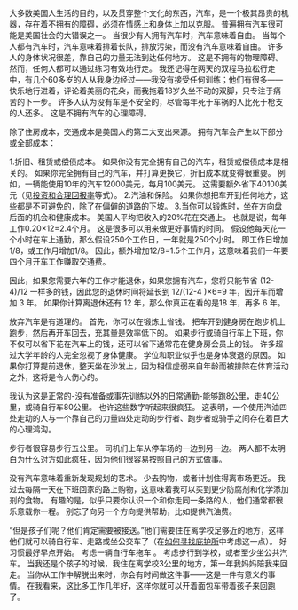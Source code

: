 大多数美国人生活的目的，以及贯穿整个文化的东西，汽车，是一个极其昂贵的机器，存在着不拥有的障碍，必须在情感上和身体上加以克服。
普遍拥有汽车很可能是美国社会的大错误之一。
当很少有人拥有汽车时，汽车意味着自由。
当每个人都有汽车时，汽车意味着排着长队，排放污染，而没有汽车意味着自由。
许多人的身体状况很差，靠自己的力量无法到达任何地方。
这是不拥有的物理障碍。
然而，任何人都可以通过练习有效地行走。
我还记得在两天的双程马拉松行走中，有几个60多岁的人从我身边经过——我没有接受任何训练；他们有很多——快乐地行进着，评论着美丽的花朵，而我拖着18岁久坐不动的双脚，只专注于痛苦的下一步。
许多人认为没有车是不安全的，尽管每年死于车祸的人比死于枪支的人还多。
这是不拥有汽车的心理障碍。

除了住房成本，交通成本是美国人的第二大支出来源。
拥有汽车会产生以下部分或全部成本：

1.折旧、租赁或偿债成本。
如果你没有完全拥有自己的汽车，租赁或偿债成本是相关的。
如果你完全拥有自己的汽车，并打算更换它，折旧成本就变得很重要。
例如，一辆能使用10年的汽车12000美元，每月100美元。
这需要额外省下40100美元（见[投资和合理回报率]()等式）。
2.汽油和保险。
如果你想把车开到任何地方，这些都是不可避免的，除了在偏僻的道路的下坡。
3.当你可以锻炼时，坐在方向盘后面的机会和健康成本。
美国人平均把收入的20%花在交通上。
也就是说，每年工作0.20×12=2.4个月。
这是很多可以用来做更好事情的时间。
假设他每天花一个小时在车上通勤，那么假设250个工作日，一年就是250个小时。
即工作日增加1/8，或工作月增加1/8。
因此，额外增加12/8=1.5个工作月，这意味着我们一年要四个月开车工作赚取交通费。

因此，如果您需要六年的工作才能退休，如果您拥有汽车，您将只能节省 (12-4)/12 一样多的钱，因此您的退休时间将延长到 12/(12-4 )×6=9 年，因开车而增加 3 年。
如果你计算离退休还有 12 年，那么你真正在看的是18 年，再多 6 年。

放弃汽车是有道理的。
首先，你可以在锻炼上省钱。
把车开到健身房在跑步机上跑步，然后再开车回去，充其量是效率低下的。
如果步行或骑自行车上下班，你不仅可以省下花在汽车上的钱，还可以省下通常花在健身房会员上的钱。
许多超过大学年龄的人完全忽视了身体健康。
学位和职业似乎也是身体衰退的原因。
如果你打算提前退休，整天坐在沙发上，因为相信虚弱来自年龄而被排除在体育活动之外，这将是令人伤心的。

我认为这是正常的-没有准备或事先训练以外的日常通勤-能够跑8公里，走40公里，或骑自行车80公里。
也许这些数字听起来很疯狂。
这表明，一个使用汽油四处走动的人与一个靠自己的力量四处走动的步行者、跑步者或骑手之间存在着巨大的心理鸿沟。

步行者很容易步行五公里。
司机们上车从停车场的一边到另一边。
两人都不太明白为什么对方如此疯狂，因为他们很容易按照自己的方式做事。

没有汽车意味着重新发现规划的艺术。
少去购物，或者计划住得离市场更近。
我过去每隔一天在下班回家的路上购物，这意味着我可以买到更少防腐剂和化学添加剂的食物。
有趣的是，似乎只要你认识一个和你走同一条路的人，他们通常都很乐意载你一程。
别忘了向另一个方向提供帮助，比如提供汽油费。

“但是孩子们呢？他们肯定需要被接送。”他们需要住在离学校足够近的地方，这样他们就可以骑自行车、走路或坐公交车了（在[如何寻找庇护所]()中考虑这一点）。
好习惯最好早点开始。
考虑一辆自行车拖车 。
考虑步行到学校，或者至少坐公共汽车。
当我还是个孩子的时候，我住在离学校3公里的地方，第一年我妈妈陪我来回走。
当你从工作中解脱出来时，你会有时间做这件事——这是一件有意义的事情。
在我看来，这比多工作几年好，这样你就可以开着面包车带着孩子来回跑了。